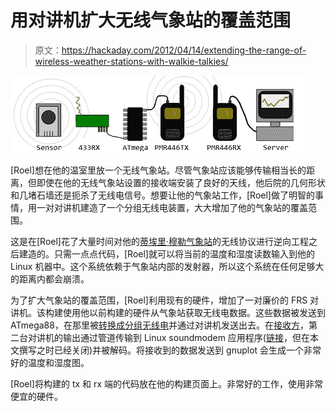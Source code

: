 # 用对讲机扩大无线气象站的覆盖范围

> 原文：<https://hackaday.com/2012/04/14/extending-the-range-of-wireless-weather-stations-with-walkie-talkies/>

[![](img/f0582b6289c60c0ea0f5126143fb71e4.png "radio")](http://hackaday.com/wp-content/uploads/2012/04/radio.jpg)

[Roel]想在他的温室里放一个无线气象站。尽管气象站应该能够传输相当长的距离，但即使在他的无线气象站设置的接收端安装了良好的天线，他后院的几何形状和几堵石墙还是扼杀了无线电信号。想要让他的气象站工作，[Roel]做了明智的事情，用一对对讲机建造了一个分组无线电装置，大大增加了他的气象站的覆盖范围。

这是在[Roel]花了大量时间对他的[蒂埃里·穆勒气象站](http://www.alibaba.com/product-tp/112919034/Wireless_weather_station_with_outdoor_unit.html)的无线协议进行逆向工程之后建造的。只需一点点代码，[Roel]就可以将当前的温度和湿度读数输入到他的 Linux 机器中。这个系统依赖于气象站内部的发射器，所以这个系统在任何足够大的距离内都会崩溃。

为了扩大气象站的覆盖范围，[Roel]利用现有的硬件，增加了一对廉价的 FRS 对讲机。该构建使用他以前构建的硬件从气象站获取无线电数据。这些数据被发送到 ATmega88，在那里被[转换成分组无线电](http://roel.reijerse.net/repeater/#part1)并通过对讲机发送出去。在[接收方](http://roel.reijerse.net/repeater/#part2)，第二台对讲机的输出通过管道传输到 Linux soundmodem 应用程序([链接](http://www.baycom.org/~tom/ham/soundmodem/)，但在本文撰写之时已经关闭)并被解码。将接收到的数据发送到 gnuplot 会生成一个非常好的温度和湿度图。

[Roel]将构建的 tx 和 rx 端的代码放在他的构建页面上。非常好的工作，使用非常便宜的硬件。